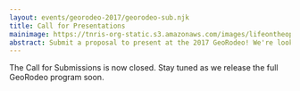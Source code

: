 ```yaml
---
layout: events/georodeo-2017/georodeo-sub.njk
title: Call for Presentations
mainimage: https://tnris-org-static.s3.amazonaws.com/images/lifeontheopencode_1.jpg
abstract: Submit a proposal to present at the 2017 GeoRodeo! We're looking for presenters who can highlight new techniques and innovative approaches built on open source products, cloud technology, and innovative uses of proprietary tools. We seek to have inclusive representation of the GeoSpatial developer community - we encourage everyone to apply!
---
```


<p class="lead"> The Call for Submissions is now closed. Stay tuned as we release the full GeoRodeo program soon.</p>

